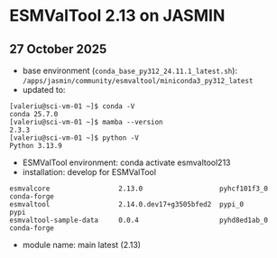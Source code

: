ESMValTool 2.13 on JASMIN
=========================

27 October 2025
---------------

- base environment (`conda_base_py312_24.11.1_latest.sh`): `/apps/jasmin/community/esmvaltool/miniconda3_py312_latest`
- updated to:
```
[valeriu@sci-vm-01 ~]$ conda -V
conda 25.7.0
[valeriu@sci-vm-01 ~]$ mamba --version
2.3.3
[valeriu@sci-vm-01 ~]$ python -V
Python 3.13.9
```
- ESMValTool environment: conda activate esmvaltool213
- installation: develop for ESMValTool
```
esmvalcore                 2.13.0                   pyhcf101f3_0     conda-forge
esmvaltool                 2.14.0.dev17+g3505bfed2  pypi_0           pypi
esmvaltool-sample-data     0.0.4                    pyhd8ed1ab_0     conda-forge
```
- module name: main latest (2.13)
